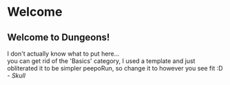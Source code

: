 # Welcome

## Welcome to Dungeons!

I don't actually know what to put here...\
you can get rid of the 'Basics' category, I used a template and just obliterated it to be simpler peepoRun, so change it to however you see fit :D\
\- _Skull_
